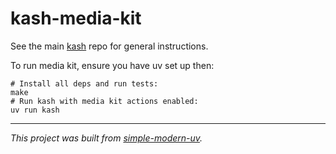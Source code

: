 # kash-media-kit

See the main [kash](https://github.com/jlevy/kash) repo for general instructions.

To run media kit, ensure you have uv set up then:

```shell
# Install all deps and run tests:
make
# Run kash with media kit actions enabled:
uv run kash
```

* * *

*This project was built from
[simple-modern-uv](https://github.com/jlevy/simple-modern-uv).*

